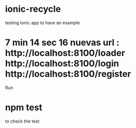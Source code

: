 # ionic-recycle
testing ionic app to have an example 

# 7 min 14 sec 16   nuevas url : http://localhost:8100/loader http://localhost:8100/login http://localhost:8100/register

Run 

# npm test 

to check the test